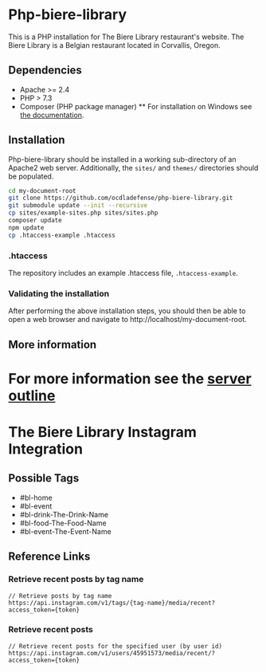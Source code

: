 # Php-biere-library
This is a PHP installation for The Biere Library restaurant's website.  The Biere Library is a Belgian restaurant located in Corvallis, Oregon.

## Dependencies
* Apache >= 2.4
* PHP > 7.3
* Composer (PHP package manager)
** For installation on Windows see [the documentation](https://getcomposer.org/doc/00-intro.md#installation-windows).

## Installation
Php-biere-library should be installed in a working sub-directory of an Apache2 web server.
Additionally, the <code>sites/</code> and <code>themes/</code> directories should be populated.

```bash
cd my-document-root
git clone https://github.com/ocdladefense/php-biere-library.git
git submodule update --init --recursive
cp sites/example-sites.php sites/sites.php
composer update
npm update
cp .htaccess-example .htaccess
```

### .htaccess
The repository includes an example .htaccess file, <code>.htaccess-example</code>.

### Validating the installation
After performing the above installation steps, you should then be able to open a web browser and navigate to http://localhost/my-document-root.

## More information
For more information see the [server outline](https://docs.google.com/drawings/d/1eHy1dVjZhxTji9msrA00NKTfgfw7kxzlPjal8Utf40M/edit?usp=sharing)
=======

# The Biere Library Instagram Integration

## Possible Tags
* #bl-home
* #bl-event
* #bl-drink-The-Drink-Name
* #bl-food-The-Food-Name
* #bl-event-The-Event-Name


## Reference Links

### Retrieve recent posts by tag name
```
// Retrieve posts by tag name
https://api.instagram.com/v1/tags/{tag-name}/media/recent?access_token={token}
```

### Retrieve recent posts
```
// Retrieve recent posts for the specified user (by user id)
https://api.instagram.com/v1/users/45951573/media/recent/?access_token={token}
```
